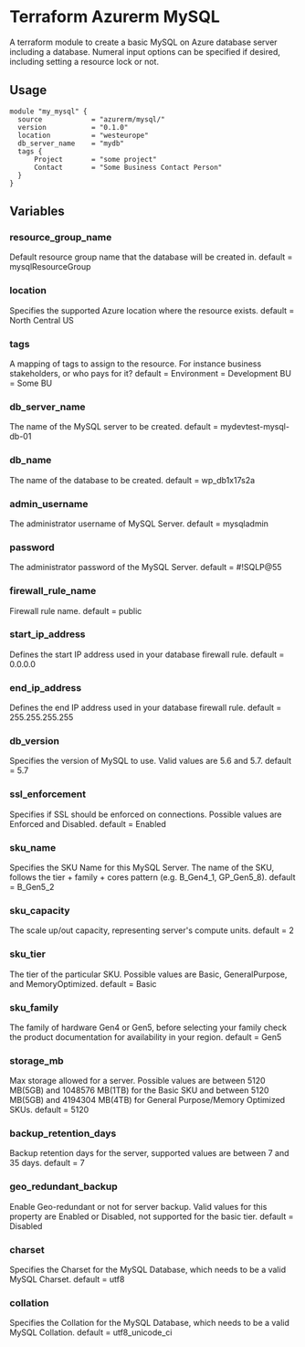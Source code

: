 # Terraform Azurerm MySQL
A terraform module to create a basic MySQL on Azure database server including a database. Numeral input options can be specified if desired, including setting a resource lock or not.


## Usage
```
module "my_mysql" {
  source            = "azurerm/mysql/"
  version           = "0.1.0"
  location          = "westeurope"
  db_server_name    = "mydb"
  tags {
      Project       = "some project"
      Contact       = "Some Business Contact Person"
  }
}
```

## Variables

### resource_group_name 
Default resource group name that the database will be created in.
default     = mysqlResourceGroup


### location 
Specifies the supported Azure location where the resource exists.
default = North Central US


### tags 
A mapping of tags to assign to the resource. For instance business stakeholders, or who pays for it?
default = 
    Environment = Development
    BU = Some BU
  


### db_server_name 
The name of the MySQL server to be created.
default = mydevtest-mysql-db-01

### db_name 
The name of the database to be created.
default = wp_db1x17s2a


### admin_username 
The administrator username of MySQL Server.
default = mysqladmin


### password 
The administrator password of the MySQL Server.
default = #!SQLP@55


### firewall_rule_name 
Firewall rule name.
default     = public

### start_ip_address 
Defines the start IP address used in your database firewall rule.
default     = 0.0.0.0


### end_ip_address 
Defines the end IP address used in your database firewall rule.
default     = 255.255.255.255


### db_version 
Specifies the version of MySQL to use. Valid values are 5.6 and 5.7.
default     = 5.7


### ssl_enforcement 
Specifies if SSL should be enforced on connections. Possible values are Enforced and Disabled.
default     = Enabled


### sku_name 
Specifies the SKU Name for this MySQL Server. The name of the SKU, follows the tier + family + cores pattern (e.g. B_Gen4_1, GP_Gen5_8).
default     = B_Gen5_2


### sku_capacity 
The scale up/out capacity, representing server's compute units.
default     = 2


### sku_tier 
The tier of the particular SKU. Possible values are Basic, GeneralPurpose, and MemoryOptimized.
default     = Basic


### sku_family 
The family of hardware Gen4 or Gen5, before selecting your family check the product documentation for availability in your region.
default     = Gen5


### storage_mb 
Max storage allowed for a server. Possible values are between 5120 MB(5GB) and 1048576 MB(1TB) for the Basic SKU and between 5120 MB(5GB) and 4194304 MB(4TB) for General Purpose/Memory Optimized SKUs.
default     = 5120


### backup_retention_days 
Backup retention days for the server, supported values are between 7 and 35 days.
default     = 7


### geo_redundant_backup 
Enable Geo-redundant or not for server backup. Valid values for this property are Enabled or Disabled, not supported for the basic tier.
default     = Disabled


### charset 
Specifies the Charset for the MySQL Database, which needs to be a valid MySQL Charset.
default     = utf8


### collation 
Specifies the Collation for the MySQL Database, which needs to be a valid MySQL Collation.
default     = utf8_unicode_ci


